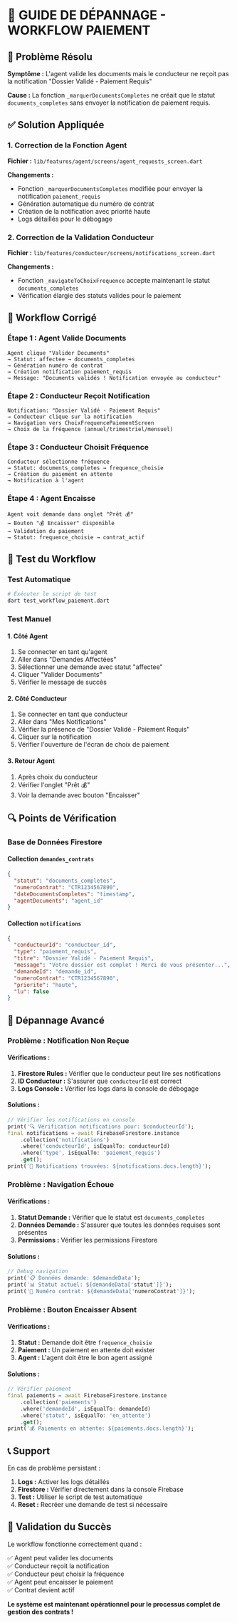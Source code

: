 # 🔧 GUIDE DE DÉPANNAGE - WORKFLOW PAIEMENT

## 🎯 Problème Résolu

**Symptôme :** L'agent valide les documents mais le conducteur ne reçoit pas la notification "Dossier Validé - Paiement Requis"

**Cause :** La fonction `_marquerDocumentsCompletes` ne créait que le statut `documents_completes` sans envoyer la notification de paiement requis.

## ✅ Solution Appliquée

### 1. Correction de la Fonction Agent
**Fichier :** `lib/features/agent/screens/agent_requests_screen.dart`

**Changements :**
- Fonction `_marquerDocumentsCompletes` modifiée pour envoyer la notification `paiement_requis`
- Génération automatique du numéro de contrat
- Création de la notification avec priorité haute
- Logs détaillés pour le débogage

### 2. Correction de la Validation Conducteur
**Fichier :** `lib/features/conducteur/screens/notifications_screen.dart`

**Changements :**
- Fonction `_navigateToChoixFrequence` accepte maintenant le statut `documents_completes`
- Vérification élargie des statuts valides pour le paiement

## 🔄 Workflow Corrigé

### Étape 1 : Agent Valide Documents
```
Agent clique "Valider Documents" 
→ Statut: affectee → documents_completes
→ Génération numéro de contrat
→ Création notification paiement_requis
→ Message: "Documents validés ! Notification envoyée au conducteur"
```

### Étape 2 : Conducteur Reçoit Notification
```
Notification: "Dossier Validé - Paiement Requis"
→ Conducteur clique sur la notification
→ Navigation vers ChoixFrequencePaiementScreen
→ Choix de la fréquence (annuel/trimestriel/mensuel)
```

### Étape 3 : Conducteur Choisit Fréquence
```
Conducteur sélectionne fréquence
→ Statut: documents_completes → frequence_choisie
→ Création du paiement en attente
→ Notification à l'agent
```

### Étape 4 : Agent Encaisse
```
Agent voit demande dans onglet "Prêt 💰"
→ Bouton "💰 Encaisser" disponible
→ Validation du paiement
→ Statut: frequence_choisie → contrat_actif
```

## 🧪 Test du Workflow

### Test Automatique
```bash
# Exécuter le script de test
dart test_workflow_paiement.dart
```

### Test Manuel

#### 1. Côté Agent
1. Se connecter en tant qu'agent
2. Aller dans "Demandes Affectées"
3. Sélectionner une demande avec statut "affectee"
4. Cliquer "Valider Documents"
5. Vérifier le message de succès

#### 2. Côté Conducteur
1. Se connecter en tant que conducteur
2. Aller dans "Mes Notifications"
3. Vérifier la présence de "Dossier Validé - Paiement Requis"
4. Cliquer sur la notification
5. Vérifier l'ouverture de l'écran de choix de paiement

#### 3. Retour Agent
1. Après choix du conducteur
2. Vérifier l'onglet "Prêt 💰"
3. Voir la demande avec bouton "Encaisser"

## 🔍 Points de Vérification

### Base de Données Firestore

#### Collection `demandes_contrats`
```json
{
  "statut": "documents_completes",
  "numeroContrat": "CTR1234567890",
  "dateDocumentsCompletes": "timestamp",
  "agentDocuments": "agent_id"
}
```

#### Collection `notifications`
```json
{
  "conducteurId": "conducteur_id",
  "type": "paiement_requis",
  "titre": "Dossier Validé - Paiement Requis",
  "message": "Votre dossier est complet ! Merci de vous présenter...",
  "demandeId": "demande_id",
  "numeroContrat": "CTR1234567890",
  "priorite": "haute",
  "lu": false
}
```

## 🚨 Dépannage Avancé

### Problème : Notification Non Reçue

#### Vérifications :
1. **Firestore Rules :** Vérifier que le conducteur peut lire ses notifications
2. **ID Conducteur :** S'assurer que `conducteurId` est correct
3. **Logs Console :** Vérifier les logs dans la console de débogage

#### Solutions :
```dart
// Vérifier les notifications en console
print('🔍 Vérification notifications pour: $conducteurId');
final notifications = await FirebaseFirestore.instance
    .collection('notifications')
    .where('conducteurId', isEqualTo: conducteurId)
    .where('type', isEqualTo: 'paiement_requis')
    .get();
print('📧 Notifications trouvées: ${notifications.docs.length}');
```

### Problème : Navigation Échoue

#### Vérifications :
1. **Statut Demande :** Vérifier que le statut est `documents_completes`
2. **Données Demande :** S'assurer que toutes les données requises sont présentes
3. **Permissions :** Vérifier les permissions Firestore

#### Solutions :
```dart
// Debug navigation
print('📋 Données demande: $demandeData');
print('📊 Statut actuel: ${demandeData['statut']}');
print('🔢 Numéro contrat: ${demandeData['numeroContrat']}');
```

### Problème : Bouton Encaisser Absent

#### Vérifications :
1. **Statut :** Demande doit être `frequence_choisie`
2. **Paiement :** Un paiement en attente doit exister
3. **Agent :** L'agent doit être le bon agent assigné

#### Solutions :
```dart
// Vérifier paiement
final paiements = await FirebaseFirestore.instance
    .collection('paiements')
    .where('demandeId', isEqualTo: demandeId)
    .where('statut', isEqualTo: 'en_attente')
    .get();
print('💰 Paiements en attente: ${paiements.docs.length}');
```

## 📞 Support

En cas de problème persistant :

1. **Logs :** Activer les logs détaillés
2. **Firestore :** Vérifier directement dans la console Firebase
3. **Test :** Utiliser le script de test automatique
4. **Reset :** Recréer une demande de test si nécessaire

## 🎉 Validation du Succès

Le workflow fonctionne correctement quand :

✅ Agent peut valider les documents  
✅ Conducteur reçoit la notification  
✅ Conducteur peut choisir la fréquence  
✅ Agent peut encaisser le paiement  
✅ Contrat devient actif  

**Le système est maintenant opérationnel pour le processus complet de gestion des contrats !**
